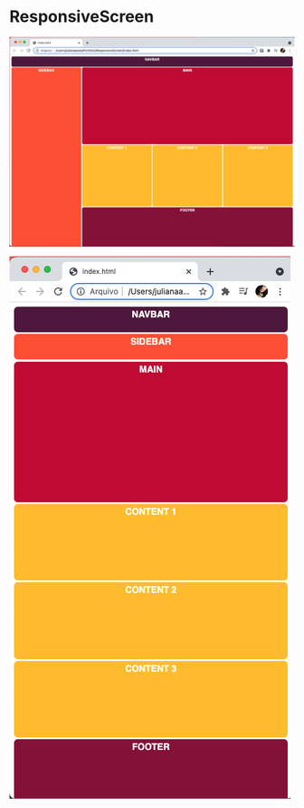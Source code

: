 # ResponsiveScreen

![alt text](https://github.com/ZuuhYuri/ResponsiveScreen/blob/82249feab5a29aa9614efd3374fa1c889a933e1f/screen1.png)

![alt text](https://github.com/ZuuhYuri/ResponsiveScreen/blob/82249feab5a29aa9614efd3374fa1c889a933e1f/screen2.png)
